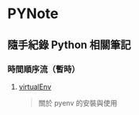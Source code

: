 # PYNote

## 隨手紀錄 Python 相關筆記 

### 時間順序流（暫時）
1. [virtualEnv](PYnote/virtualEnv.md)
    > 關於 pyenv 的安裝與使用
